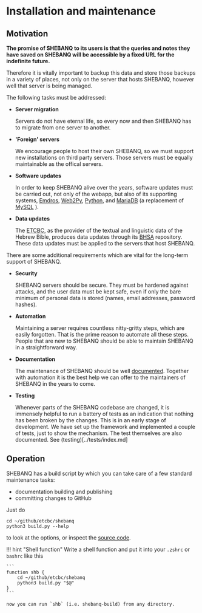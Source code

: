 # Installation and maintenance

## Motivation

**The promise of SHEBANQ to its users is that the queries and notes
they have saved on SHEBANQ will be accessible by a fixed URL
for the indefinite future.**

Therefore it is vitally important to backup this data and store
those backups in a variety of places,
not only on the server that hosts SHEBANQ,
however well that server is being managed.

The following tasks must be addressed:

*   **Server migration**

    Servers do not have eternal life,
    so every now and then SHEBANQ has to migrate
    from one server to another.

*   **'Foreign' servers**

    We encourage people to host their own SHEBANQ,
    so we must support new installations on third party servers.
    Those servers must be equally maintainable as
    the offical servers.

*   **Software updates**

    In order to keep SHEBANQ alive over the years,
    software updates must be carried out,
    not only of the webapp,
    but also of its supporting systems,
    [Emdros](https://emdros.org),
    [Web2Py](http://web2py.com),
    [Python](https://www.python.org),
    and
    [MariaDB](https://mariadb.org)
    (a replacement of
    [MySQL](https://dev.mysql.com/downloads/mysql/)
    ).

* **Data updates**

    The [ETCBC](http://www.etcbc.nl), as the provider of the
    textual and linguistic data of the Hebrew Bible,
    produces data updates through its
    [BHSA](https://github.com/etcbc/bhsa) repository.
    These data updates must be applied to the
    servers that host SHEBANQ.


There are some additional requirements which are vital for 
the long-term support of SHEBANQ.

*   **Security**

    SHEBANQ servers should be secure.
    They must be hardened against attacks,
    and the user data must be kept safe,
    even if only the bare minimum
    of personal data is stored
    (names, email addresses, password hashes).

*   **Automation**

    Maintaining a server requires countless nitty-gritty
    steps, which are easily forgotten.
    That is the prime reason to automate all these steps.
    People that are new to SHEBANQ should be able to
    maintain SHEBANQ in a straightforward way.

*   **Documentation**

    The maintenance of SHEBANQ should be well
    [documented](documentation.md).
    Together with automation it is the best help we can offer
    to the maintainers of SHEBANQ in the years to come.

*   **Testing**

    Whenever parts of the SHEBANQ codebase are changed,
    it is immensely helpful to run a battery of tests
    as an indication that nothing has been broken by the
    changes.
    This is in an early stage of development.
    We have set up the framework and implemented a couple of tests,
    just to show the mechanism.
    The test themselves are also documented.
    See (testing)[../tests/index.md] 

## Operation

SHEBANQ has a build script by which you can take care of
a few standard maintenance tasks:

*  documentation building and publishing
*  committing changes to GitHub


Just do 

```
cd ~/github/etcbc/shebanq
python3 build.py --help
```

to look at the options, or inspect the
[source code]({{repo}}/blob/master/build.py).

!!! hint "Shell function"
    Write a shell function and put it into your `.zshrc` or `bashrc` like this

    ```
    function shb {
        cd ~/github/etcbc/shebanq
        python3 build.py "$@"
    }
    ```

    now you can run `shb` (i.e. shebanq-build) from any directory.
